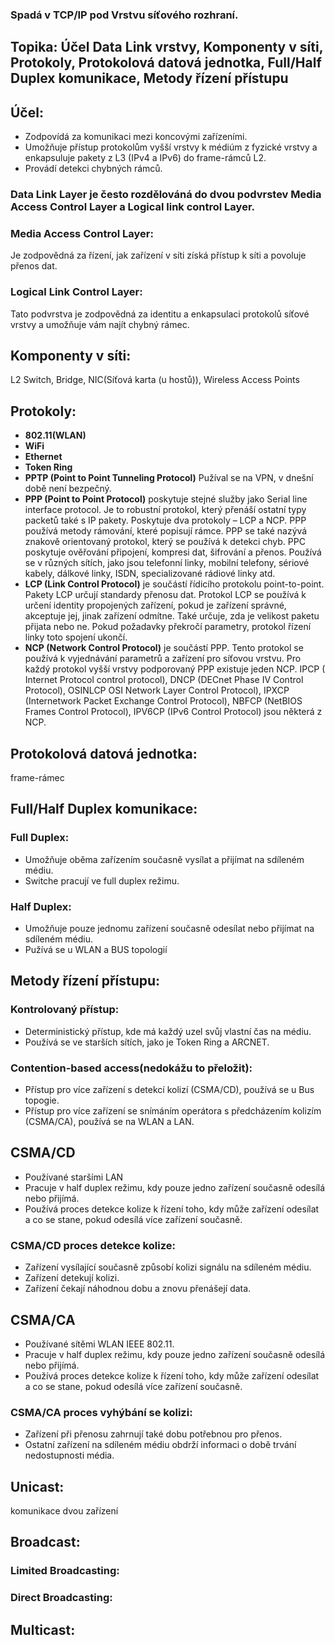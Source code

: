 ### Spadá v TCP/IP pod Vrstvu síťového rozhraní.

## Topika: Účel Data Link vrstvy, Komponenty v síti, Protokoly, Protokolová datová jednotka, Full/Half Duplex komunikace, Metody řízení přístupu

## Účel: 
- Zodpovídá za komunikaci mezi koncovými zařízeními. 
- Umožňuje přístup protokolům vyšší vrstvy k médiúm z fyzické vrstvy a enkapsuluje pakety z L3 (IPv4 a IPv6) do frame-rámců L2.
- Provádí detekci chybných rámců.

### Data Link Layer je često rozdělováná do dvou podvrstev Media Access Control Layer a Logical link control Layer.
### Media Access Control Layer: 
Je zodpovědná za řízení, jak zařízení v síti získá přístup k síti a povoluje přenos dat.

### Logical Link Control Layer: 
Tato podvrstva je zodpovědná za identitu a enkapsulaci protokolů síťové vrstvy a umožňuje vám najít chybný rámec.

## Komponenty v síti:
L2 Switch, Bridge, NIC(Síťová karta (u hostů)), Wireless Access Points

## Protokoly:
- **802.11(WLAN)**
- **WiFi**
- **Ethernet**
- **Token Ring**
- **PPTP (Point to Point Tunneling Protocol)** Pužíval se na VPN, v dnešní době není bezpečný.
- **PPP (Point to Point Protocol)** poskytuje stejné služby jako Serial line interface protocol. Je to robustní protokol, který přenáší ostatní typy packetů také s IP pakety. Poskytuje dva protokoly – LCP a NCP. PPP používá metody rámování, které popisují rámce. PPP se také nazývá znakově orientovaný protokol, který se používá k detekci chyb. PPC poskytuje ověřování připojení, kompresi dat, šifrování a přenos. Používá se v různých sítích, jako jsou telefonní linky, mobilní telefony, sériové kabely, dálkové linky, ISDN, specializované rádiové linky atd.
- **LCP (Link Control Protocol)** je součástí řídicího protokolu point-to-point. Pakety LCP určují standardy přenosu dat. Protokol LCP se používá k určení identity propojených zařízení, pokud je zařízení správné, akceptuje jej, jinak zařízení odmítne. Také určuje, zda je velikost paketu přijata nebo ne. Pokud požadavky překročí parametry, protokol řízení linky toto spojení ukončí.
- **NCP (Network Control Protocol)** je součástí PPP. Tento protokol se používá k vyjednávání parametrů a zařízení pro síťovou vrstvu. Pro každý protokol vyšší vrstvy podporovaný PPP existuje jeden NCP. IPCP ( Internet Protocol control protocol), DNCP (DECnet Phase IV Control Protocol), OSINLCP OSI Network Layer Control Protocol), IPXCP (Internetwork Packet Exchange Control Protocol), NBFCP (NetBIOS Frames Control Protocol), IPV6CP (IPv6 Control Protocol) jsou některá z NCP.


## Protokolová datová jednotka:
frame-rámec

## Full/Half Duplex komunikace:
### Full Duplex:
- Umožňuje oběma zařízením současně vysílat a přijímat na sdíleném médiu.
- Switche pracují ve full duplex režimu.

### Half Duplex: 
- Umožňuje pouze jednomu zařízení současně odesílat nebo přijímat na sdíleném médiu.
- Pužívá se u WLAN a BUS topologií

## Metody řízení přístupu:
### Kontrolovaný přístup:
- Deterministický přístup, kde má každý uzel svůj vlastní čas na médiu.
- Používá se ve starších sítích, jako je Token Ring a ARCNET.

### Contention-based access(nedokážu to přeložit):
- Přístup pro více zařízení s detekcí kolizí (CSMA/CD), používá se u Bus topogie.
- Přístup pro více zařízení se snímáním operátora s předcházením kolizím (CSMA/CA), používá se na WLAN a LAN.

## CSMA/CD
- Používané staršími LAN
- Pracuje v half duplex režimu, kdy pouze jedno zařízení současně odesílá nebo přijímá.
- Používá proces detekce kolize k řízení toho, kdy může zařízení odesílat a co se stane, pokud odesílá více zařízení současně.

### CSMA/CD proces detekce kolize:
- Zařízení vysílající současně způsobí kolizi signálu na sdíleném médiu.
- Zařízení detekují kolizi.
- Zařízení čekají náhodnou dobu a znovu přenášejí data.

## CSMA/CA
- Používané sítěmi WLAN IEEE 802.11.
- Pracuje v half duplex režimu, kdy pouze jedno zařízení současně odesílá nebo přijímá.
- Používá proces detekce kolize k řízení toho, kdy může zařízení odesílat a co se stane, pokud odesílá více zařízení současně.

### CSMA/CA proces vyhýbání se kolizi:
- Zařízení při přenosu zahrnují také dobu potřebnou pro přenos.
- Ostatní zařízení na sdíleném médiu obdrží informaci o době trvání nedostupnosti média.

## Unicast:
komunikace dvou zařízení

## Broadcast:

### Limited Broadcasting:

### Direct Broadcasting:

## Multicast:
